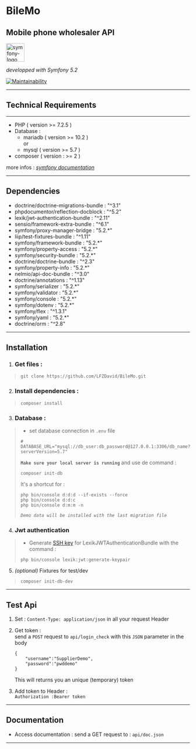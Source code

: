 # BileMo

## Mobile phone wholesaler API <br>

<img src="https://symfony.com/images/logos/sf-positive.svg" alt="symfony-logo" width="50" />  

_developped with Symfony 5.2_  

[![Maintainability](https://api.codeclimate.com/v1/badges/739a36c564f73fe81ea6/maintainability)](https://codeclimate.com/github/LFZDavid/BileMo/maintainability)

---

## Technical Requirements
---
* PHP ( version >= 7.2.5 )
* Database : 
    * mariadb ( version >= 10.2 )
    <br>or 
    * mysql ( version >= 5.7 )
* composer ( version : >= 2 )

more infos : _[symfony documentation](https://symfony.com/doc/current/setup.html#technical-requirements)_

---

## Dependencies
* doctrine/doctrine-migrations-bundle : "^3.1"
* phpdocumentor/reflection-docblock : "^5.2"
* lexik/jwt-authentication-bundle : "^2.11"
* sensio/framework-extra-bundle : "^6.1"
* symfony/proxy-manager-bridge : "5.2.*"
* liip/test-fixtures-bundle : "^1.11"
* symfony/framework-bundle : "5.2.*"
* symfony/property-access : "5.2.*"
* symfony/security-bundle : "5.2.*"
* doctrine/doctrine-bundle : "^2.3"
* symfony/property-info : "5.2.*"
* nelmio/api-doc-bundle : "^3.0"
* doctrine/annotations : "^1.13"
* symfony/serializer : "5.2.*"
* symfony/validator : "5.2.*"
* symfony/console : "5.2.*"
* symfony/dotenv : "5.2.*"
* symfony/flex : "^1.3.1"
* symfony/yaml : "5.2.*"
* doctrine/orm : "^2.8"
---

## Installation
1. ### Get files : 
>```
>git clone https://github.com/LFZDavid/BileMo.git
>```

2. ### Install dependencies : 
>```
>composer install
>```

3. ### Database :
>* set database connection in `.env` file
>```
># DATABASE_URL="mysql://db_user:db_password@127.0.0.1:3306/db_name?serverVersion=5.7"
>```
>__`Make sure your local server is running`__ and use de command : 
>```
>composer init-db
>```
>It's a shortcut for : 
>```
>php bin/console d:d:d --if-exists --force
>php bin/console d:d:c
>php bin/console d:m:m -n
>```
>_`Demo data will be installed with the last migration file`_

4. ### Jwt authentication
>    * Generate [SSH key](https://github.com/lexik/LexikJWTAuthenticationBundle/blob/master/Resources/doc/index.md#installation) for LexikJWTAuthenticationBundle with the command : 
>    ``` 
>    php bin/console lexik:jwt:generate-keypair 
>    ```

5. _(optional)_ Fixtures for test/dev
>    ```
>    composer init-db-dev
>    ```
    
---

## Test Api 
1. Set :  `Content-Type: application/json` in all your request Header
2. Get token : 
    <br>send a `POST` request to `api/login_check` with this `JSON` parameter in the body
    ```
    {
        "username":"SupplierDemo",
        "password":"pwddemo"
    }
    ```
    This will returns you an unique (temporary) token

3. Add token to Header : 
    <br>`Authorization :Bearer token`
---

## Documentation

* Access documentation : send a GET request to : `api/doc.json` 


---
